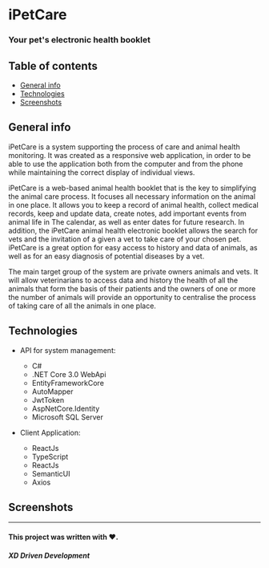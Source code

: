 # iPetCare
### Your pet's electronic health booklet

## Table of contents
* [General info](#general-info)
* [Technologies](#technologies)
* [Screenshots](#screenshots)


## General info
iPetCare is a system supporting the process of care and animal health monitoring. It was created as a responsive web application, in order to be able to use the application both from the computer and from the phone while maintaining the correct display of individual views. 

iPetCare is a web-based animal health booklet that is the key to simplifying the animal care process. It focuses all necessary information on the animal in one place. It allows you to keep a record of animal health, collect medical records, keep and update data, create notes, add important events from animal life in The calendar, as well as enter dates for future research. In addition, the iPetCare animal health electronic booklet allows the search for vets and the invitation of a given a vet to take care of your chosen pet. iPetCare is a great option for easy access to history and data of animals, as well as for an easy diagnosis of potential diseases by a vet.

The main target group of the system are private owners animals and vets. It will allow veterinarians to access data and history the health of all the animals that form the basis of their patients and the owners of one or more the number of animals will provide an opportunity to centralise the process of taking care of all the animals in one place.

## Technologies
- API for system management:
	- C#
	- .NET Core 3.0 WebApi
	- EntityFrameworkCore
	- AutoMapper
	- JwtToken
	- AspNetCore.Identity
	- Microsoft SQL Server

- Client Application:
	- ReactJs
	- TypeScript
	- ReactJs
	- SemanticUI
	- Axios

## Screenshots

------------

#### This project was written with ❤️.


##### XD Driven Development
